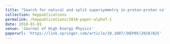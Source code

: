 ```yaml
---
title: "Search for natural and split supersymmetry in proton-proton collisions at 13 TeV in final states with jets and missing transverse momentum"
collection: heppublications
permalink: /heppublications/2018-paper-alphaT-1
date: 2018-01-01
venue: 'Journal of High Energy Physics'
paperurl: 'https://link.springer.com/article/10.1007/JHEP05(2018)025'
---
```


